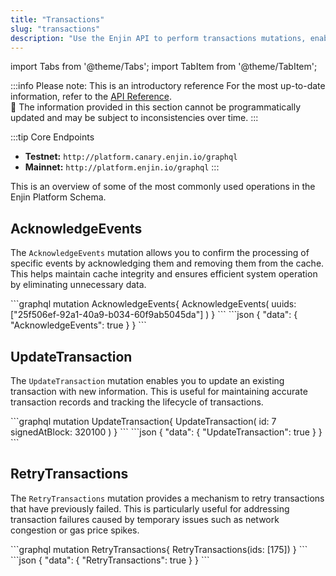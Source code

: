 ```yaml
---
title: "Transactions"
slug: "transactions"
description: "Use the Enjin API to perform transactions mutations, enabling the creation and modification of blockchain transactions, including asset transfers."
---
```


import Tabs from '@theme/Tabs';
import TabItem from '@theme/TabItem';

:::info Please note: This is an introductory reference
For the most up-to-date information, refer to the [API Reference](/03-api-reference/03-api-reference.md).\
🚧 The information provided in this section cannot be programmatically updated and may be subject to inconsistencies over time.
:::

:::tip Core Endpoints
- **Testnet:** `http://platform.canary.enjin.io/graphql`
- **Mainnet:** `http://platform.enjin.io/graphql`
:::

This is an overview of some of the most commonly used operations in the Enjin Platform Schema. 

## AcknowledgeEvents

The `AcknowledgeEvents` mutation allows you to confirm the processing of specific events by acknowledging them and removing them from the cache. This helps maintain cache integrity and ensures efficient system operation by eliminating unnecessary data.

<Tabs>
  <TabItem value="graphql" label="GraphQL">
```graphql
mutation AcknowledgeEvents{
    AcknowledgeEvents(
        uuids: ["25f506ef-92a1-40a9-b034-60f9ab5045da"]
    )
}
```
  </TabItem>
  <TabItem value="response" label="Response">
```json
{
  "data": {
    "AcknowledgeEvents": true
  }
}
```
  </TabItem>
</Tabs>

## UpdateTransaction

The `UpdateTransaction` mutation enables you to update an existing transaction with new information. This is useful for maintaining accurate transaction records and tracking the lifecycle of transactions.

<Tabs>
  <TabItem value="graphql" label="GraphQL">
```graphql
mutation UpdateTransaction{
    UpdateTransaction(
        id: 7
        signedAtBlock: 320100
    )
}
```
  </TabItem>
  <TabItem value="response" label="Response">
```json
{
  "data": {
    "UpdateTransaction": true
  }
}
```
  </TabItem>
</Tabs>

## RetryTransactions

The `RetryTransactions` mutation provides a mechanism to retry transactions that have previously failed. This is particularly useful for addressing transaction failures caused by temporary issues such as network congestion or gas price spikes.

<Tabs>
  <TabItem value="graphql" label="GraphQL">
```graphql
mutation RetryTransactions{
  RetryTransactions(ids: [175])
}
```
  </TabItem>
  <TabItem value="response" label="Response">
```json
{
  "data": {
    "RetryTransactions": true
  }
}
```
  </TabItem>
</Tabs>